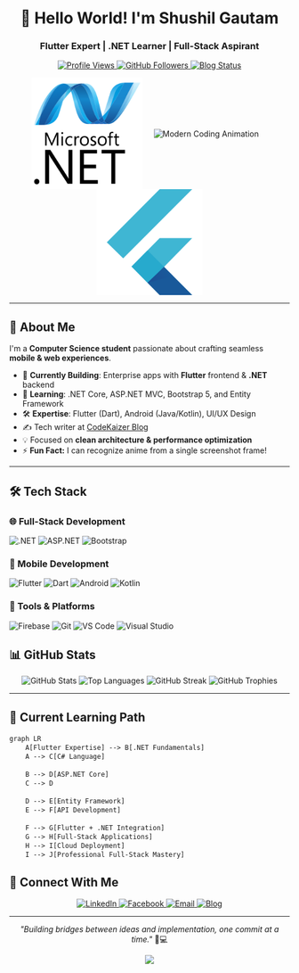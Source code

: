 
<h1 align="center">👋 Hello World! I'm Shushil Gautam</h1>
<h3 align="center">Flutter Expert | .NET Learner | Full-Stack Aspirant</h3>

<p align="center">
  <a href="https://github.com/shushilgautam?tab=repositories">
    <img src="https://komarev.com/ghpvc/?username=shushilgautam&label=Profile%20Views&color=blue&style=flat" alt="Profile Views" />
  </a>
  <a href="https://github.com/shushilgautam?tab=followers">
    <img src="https://img.shields.io/github/followers/shushilgautam?label=Follow&style=social" alt="GitHub Followers" />
  </a>
  <a href="https://codekaizer.blogspot.com/">
    <img src="https://img.shields.io/badge/Tech%20Blog-Active-success" alt="Blog Status" />
  </a>
</p>

<div align="center">
  <img src="https://raw.githubusercontent.com/devicons/devicon/master/icons/dot-net/dot-net-original-wordmark.svg" width="200" alt=".NET Logo" style="vertical-align: middle; margin-bottom: 0;">
  &nbsp;&nbsp;&nbsp;
  <img src="https://media.giphy.com/media/qgQUggAC3Pfv687qPC/giphy.gif" width="240" alt="Modern Coding Animation" style="vertical-align: middle; margin-bottom: 0;">
  &nbsp;&nbsp;&nbsp;
  <img src="https://raw.githubusercontent.com/devicons/devicon/master/icons/flutter/flutter-original.svg" width="190" alt="Flutter Logo" style="vertical-align: middle; margin-bottom: 0;">
</div>

---

## 🚀 About Me

I'm a **Computer Science student** passionate about crafting seamless **mobile & web experiences**.

- 🔭 **Currently Building**: Enterprise apps with **Flutter** frontend & **.NET** backend  
- 🌱 **Learning**: .NET Core, ASP.NET MVC, Bootstrap 5, and Entity Framework  
- 🛠️ **Expertise**: Flutter (Dart), Android (Java/Kotlin), UI/UX Design  
- ✍️ Tech writer at [CodeKaizer Blog](https://codekaizer.blogspot.com/)  
- 💡 Focused on **clean architecture & performance optimization**  
- ⚡ **Fun Fact:** I can recognize anime from a single screenshot frame!

---

## 🛠️ Tech Stack

### 🌐 Full-Stack Development

![.NET](https://img.shields.io/badge/.NET-512BD4?style=for-the-badge&logo=dotnet&logoColor=white)
![ASP.NET](https://img.shields.io/badge/ASP.NET-512BD4?style=for-the-badge&logo=dotnet&logoColor=white)
![Bootstrap](https://img.shields.io/badge/Bootstrap-7952B3?style=for-the-badge&logo=bootstrap&logoColor=white)


### 📱 Mobile Development

![Flutter](https://img.shields.io/badge/Flutter-02569B?style=for-the-badge&logo=flutter&logoColor=white)
![Dart](https://img.shields.io/badge/Dart-0175C2?style=for-the-badge&logo=dart&logoColor=white)
![Android](https://img.shields.io/badge/Android-3DDC84?style=for-the-badge&logo=android&logoColor=white)
![Kotlin](https://img.shields.io/badge/Kotlin-7F52FF?style=for-the-badge&logo=kotlin&logoColor=white)

### 🧰 Tools & Platforms

![Firebase](https://img.shields.io/badge/Firebase-FFCA28?style=for-the-badge&logo=firebase&logoColor=black)
![Git](https://img.shields.io/badge/Git-F05032?style=for-the-badge&logo=git&logoColor=white)
![VS Code](https://img.shields.io/badge/VS_Code-007ACC?style=for-the-badge&logo=visual-studio-code&logoColor=white)
![Visual Studio](https://img.shields.io/badge/Visual_Studio-5C2D91?style=for-the-badge&logo=visual-studio&logoColor=white)




## 📊 GitHub Stats

<div align="center">

<img height="180em" src="https://github-readme-stats.vercel.app/api?username=shushilgautam&show_icons=true&theme=dark&hide_border=true&include_all_commits=true&count_private=true" alt="GitHub Stats" />

<img height="180em" src="https://github-readme-stats.vercel.app/api/top-langs/?username=shushilgautam&layout=compact&theme=dark&hide_border=true&langs_count=8" alt="Top Languages" />

<img src="https://streak-stats.demolab.com?user=shushilgautam&theme=dark&hide_border=true&border_radius=5&mode=weekly" alt="GitHub Streak" />

<img src="https://github-profile-trophy.vercel.app/?username=shushilgautam&theme=onedark&no-frame=true&no-bg=true&margin-w=10&row=2&column=4" alt="GitHub Trophies" />

</div>

---

## 🚧 Current Learning Path

```mermaid
graph LR
    A[Flutter Expertise] --> B[.NET Fundamentals]
    A --> C[C# Language]
    
    B --> D[ASP.NET Core]
    C --> D
    
    D --> E[Entity Framework]
    E --> F[API Development]
    
    F --> G[Flutter + .NET Integration]
    G --> H[Full-Stack Applications]
    H --> I[Cloud Deployment]
    I --> J[Professional Full-Stack Mastery]
```
## 🤝 Connect With Me

<p align="center"> <a href="https://linkedin.com/in/shushilgautam"> <img src="https://img.shields.io/badge/LinkedIn-0077B5?style=for-the-badge&logo=linkedin&logoColor=white" alt="LinkedIn"/> </a> <a href="https://fb.com/shushilgautam2003"> <img src="https://img.shields.io/badge/Facebook-1877F2?style=for-the-badge&logo=facebook&logoColor=white" alt="Facebook"/> </a> <a href="mailto:shushilgautam@proton.me"> <img src="https://img.shields.io/badge/Email-8B89CC?style=for-the-badge&logo=protonmail&logoColor=white" alt="Email"/> </a> <a href="https://codekaizer.blogspot.com/"> <img src="https://img.shields.io/badge/Blog-FF5722?style=for-the-badge&logo=blogger&logoColor=white" alt="Blog"/> </a> </p>

----------

<p align="center"> <i>"Building bridges between ideas and implementation, one commit at a time."</i> 🌉💻 </p> <div align="center"> <img src="https://capsule-render.vercel.app/api?type=waving&color=gradient&height=1&section=footer&animation=fadeIn" /> </div> 
